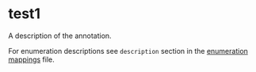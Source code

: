 # test1


A description of the annotation.  
  
For enumeration descriptions see <code>description</code> section in the <a href='https://github.com/companieshouse/api-enumerations/blob/master/filing_history_descriptions.yml'/>enumeration mappings</a> file.  
  

